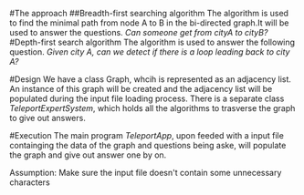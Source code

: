 #The approach
##Breadth-first searching algorithm
The algorithm is used to find the minimal path from node A to B in the bi-directed graph.It will
be used to answer the questions.
    _Can someone get from cityA to cityB?_
#Depth-first search algorithm
The algorithm is used to answer the following question.
    _Given city A, can we detect if there is a loop leading back to city A?_

#Design
We have a class Graph, whcih is represented as an adjacency list. An instance of this graph will be created and the adjacency list will be
populated during the input file loading process.
There is a separate class *TeleportExpertSystem*, which holds all the algorithms to trasverse the graph to give out answers.

#Execution
The main program *TeleportApp*, upon feeded with a input file containging the data of the graph and questions being aske,
will populate the graph and give out answer one by on.

Assumption:
Make sure the input file doesn't contain some unnecessary characters
